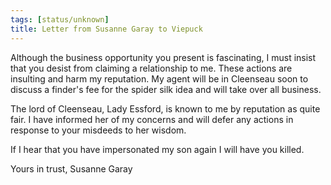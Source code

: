 ```yaml
---
tags: [status/unknown]
title: Letter from Susanne Garay to Viepuck
---
```



Although the business opportunity you present is fascinating, I must insist that you desist from claiming a relationship to me. These actions are insulting and harm my reputation. My agent will be in Cleenseau soon to discuss a finder's fee for the spider silk idea and will take over all business.

The lord of Cleenseau, Lady Essford, is known to me by reputation as quite fair. I have informed her of my concerns and will defer any actions in response to your misdeeds to her wisdom.

If I hear that you have impersonated my son again I will have you killed.

Yours in trust,
Susanne Garay